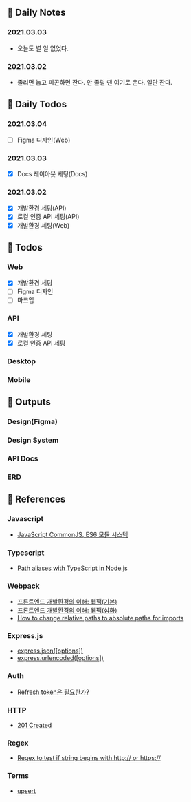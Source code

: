 ## 🐌 Daily Notes
### 2021.03.03
- 오늘도 별 일 없었다.
### 2021.03.02
- 졸리면 눕고 피곤하면 잔다. 안 졸릴 땐 여기로 온다. 일단 잔다.

## 🐛 Daily Todos
### 2021.03.04
- [ ] Figma 디자인(Web)
### 2021.03.03
- [x] Docs 레이아웃 세팅(Docs)
### 2021.03.02
- [x] 개발환경 세팅(API)
- [x] 로컬 인증 API 세팅(API)
- [x] 개발환경 세팅(Web)

## 🦇 Todos
### Web
- [x] 개발환경 세팅
- [ ] Figma 디자인
- [ ] 마크업
### API
- [x] 개발환경 세팅
- [x] 로컬 인증 API 세팅
### Desktop
### Mobile

## 🐫 Outputs
### Design(Figma)
### Design System
### API Docs
### ERD

## 🐊 References
### Javascript
- [JavaScript CommonJS, ES6 모듈 시스템](https://bigstar-vlog.tistory.com/29)
### Typescript
- [Path aliases with TypeScript in Node.js](https://dev.to/larswaechter/path-aliases-with-typescript-in-nodejs-4353)
### Webpack
- [프론트엔드 개발환경의 이해: 웹팩(기본)](https://jeonghwan-kim.github.io/series/2019/12/10/frontend-dev-env-webpack-basic.html)
- [프론트엔드 개발환경의 이해: 웹팩(심화)](https://jeonghwan-kim.github.io/series/2020/01/02/frontend-dev-env-webpack-intermediate.html)
- [How to change relative paths to absolute paths for imports](https://medium.com/@sherryhsu/how-to-change-relative-paths-to-absolute-paths-for-imports-32ba6cce18a5)

### Express.js
- [express.json([options])](https://expressjs.com/en/api.html#express.json)
- [express.urlencoded([options])](https://expressjs.com/en/api.html#express.urlencoded)

### Auth
- [Refresh token은 필요한가?](https://zzossig.io/posts/etc/what_is_the_point_of_refresh_token/)

### HTTP
- [201 Created](https://developer.mozilla.org/en-US/docs/Web/HTTP/Status/201)
### Regex
- [Regex to test if string begins with http:// or https://](https://stackoverflow.com/questions/4643142/regex-to-test-if-string-begins-with-http-or-https)

### Terms
- [upsert](https://en.wiktionary.org/wiki/upsert)